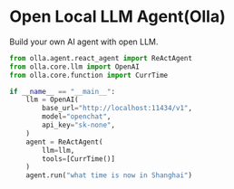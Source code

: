 # Open Local LLM Agent(Olla)

Build your own AI agent with open LLM.

```python
from olla.agent.react_agent import ReActAgent
from olla.core.llm import OpenAI
from olla.core.function import CurrTime

if __name__ == "__main__":
    llm = OpenAI(
        base_url="http://localhost:11434/v1",
        model="openchat",
        api_key="sk-none",
    )
    agent = ReActAgent(
        llm=llm,
        tools=[CurrTime()]
    )
    agent.run("what time is now in Shanghai")
```
